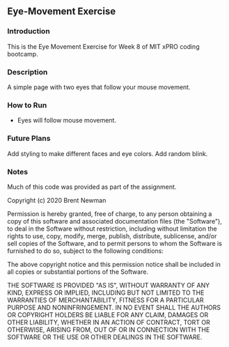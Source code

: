 <h2>Eye-Movement Exercise</h2>

<h3>Introduction</h3>

This is the Eye Movement Exercise for Week 8 of MIT xPRO coding bootcamp.

<h3>Description</h3>

A simple page with two eyes that follow your mouse movement.

<h3>How to Run</h3>

<ul>
  <li>Eyes will follow mouse movement.</li>
</ul>

<h3>Future Plans</h3>

Add styling to make different faces and eye colors. Add random blink.

<h3>Notes</h3>

Much of this code was provided as part of the assignment.

Copyright (c) 2020 Brent Newman

Permission is hereby granted, free of charge, to any person obtaining a copy
of this software and associated documentation files (the "Software"), to deal
in the Software without restriction, including without limitation the rights
to use, copy, modify, merge, publish, distribute, sublicense, and/or sell
copies of the Software, and to permit persons to whom the Software is
furnished to do so, subject to the following conditions:

The above copyright notice and this permission notice shall be included in all
copies or substantial portions of the Software.

THE SOFTWARE IS PROVIDED "AS IS", WITHOUT WARRANTY OF ANY KIND, EXPRESS OR
IMPLIED, INCLUDING BUT NOT LIMITED TO THE WARRANTIES OF MERCHANTABILITY,
FITNESS FOR A PARTICULAR PURPOSE AND NONINFRINGEMENT. IN NO EVENT SHALL THE
AUTHORS OR COPYRIGHT HOLDERS BE LIABLE FOR ANY CLAIM, DAMAGES OR OTHER
LIABILITY, WHETHER IN AN ACTION OF CONTRACT, TORT OR OTHERWISE, ARISING FROM,
OUT OF OR IN CONNECTION WITH THE SOFTWARE OR THE USE OR OTHER DEALINGS IN THE
SOFTWARE.
